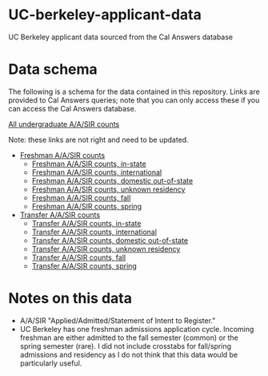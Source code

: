 # UC-berkeley-applicant-data
UC Berkeley applicant data sourced from the Cal Answers database

# Data schema
The following is a schema for the data contained in this repository. Links are provided to Cal Answers queries; note that you can only access these if you can access the Cal Answers database. 

[All undergraduate A/A/SIR counts](https://calanswers-bi.berkeley.edu:9503/analytics/saw.dll?Dashboard&PortalPath=%2Fshared%2FStudent%20Applicants%2F_portal%2FUndergraduate%20Applicants&Page=UG%20Applicant%20Counts&PageIdentifier=o9ttqb52kstr0gm3&BookmarkState=j7vgjuhplv6bre5qu8sbl1jobq&options=-)

Note: these links are not right and need to be updated. 
- [Freshman A/A/SIR counts](https://calanswers-bi.berkeley.edu:9503/analytics/saw.dll?Dashboard&PortalPath=%2Fshared%2FStudent%20Applicants%2F_portal%2FUndergraduate%20Applicants&Page=UG%20Applicant%20Counts&PageIdentifier=o9ttqb52kstr0gm3&BookmarkState=6aeolfe9achf00u90vo93ed2l6&options=-)
  - [Freshman A/A/SIR counts, in-state]()
  - [Freshman A/A/SIR counts, international]()
  - [Freshman A/A/SIR counts, domestic out-of-state]()
  - [Freshman A/A/SIR counts, unknown residency]()
  - [Freshman A/A/SIR counts, fall]()
  - [Freshman A/A/SIR counts, spring]()
- [Transfer A/A/SIR counts]()
  - [Transfer A/A/SIR counts, in-state]()
  - [Transfer A/A/SIR counts, international]()
  - [Transfer A/A/SIR counts, domestic out-of-state]()
  - [Transfer A/A/SIR counts, unknown residency]()
  - [Transfer A/A/SIR counts, fall]()
  - [Transfer A/A/SIR counts, spring]()
 
# Notes on this data
- A/A/SIR "Applied/Admitted/Statement of Intent to Register."
- UC Berkeley has one freshman admissions application cycle. Incoming freshman are either admitted to the fall semester (common) or the spring semester (rare). I did not include crosstabs for fall/spring admissions and residency as I do not think that this data would be particularly useful. 
